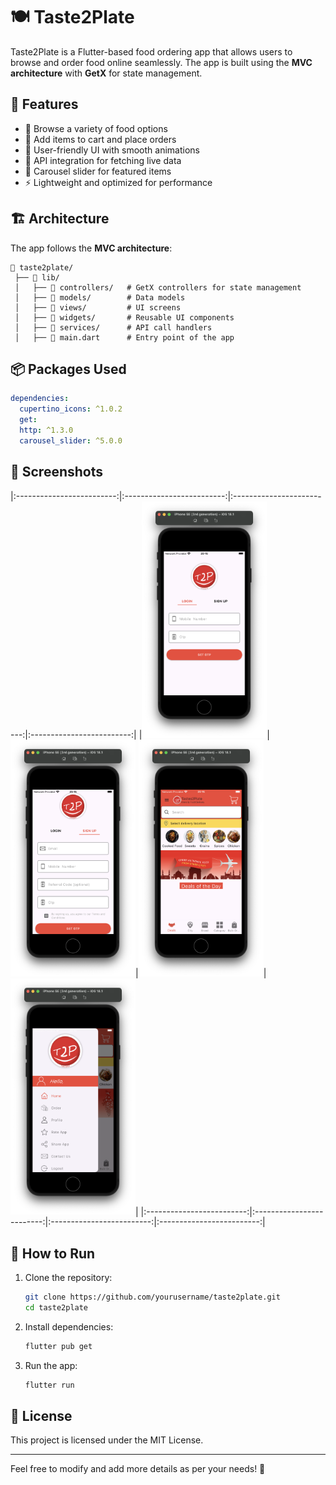 # 🍽️ Taste2Plate

Taste2Plate is a Flutter-based food ordering app that allows users to browse and order food online seamlessly. The app is built using the **MVC architecture** with **GetX** for state management.

## 🌟 Features

- 🍕 Browse a variety of food options
- 🛒 Add items to cart and place orders
- 🎨 User-friendly UI with smooth animations
- 🔄 API integration for fetching live data
- 🎠 Carousel slider for featured items
- ⚡ Lightweight and optimized for performance

## 🏗️ Architecture

The app follows the **MVC architecture**:

```
📂 taste2plate/
 ├── 📁 lib/
 │   ├── 📁 controllers/   # GetX controllers for state management
 │   ├── 📁 models/        # Data models
 │   ├── 📁 views/         # UI screens
 │   ├── 📁 widgets/       # Reusable UI components
 │   ├── 📁 services/      # API call handlers
 │   ├── 📄 main.dart      # Entry point of the app
```

## 📦 Packages Used

```yaml
dependencies:
  cupertino_icons: ^1.0.2
  get:
  http: ^1.3.0
  carousel_slider: ^5.0.0
```

## 📸 Screenshots

|:-------------------------:|:-------------------------:|:-------------------------:|:-------------------------:|
|<img src="assets/screenshots/login.png" width="200">|<img src="assets/screenshots/signup.png" width="200">|<img src="assets/screenshots/home.png" width="200">|<img src="assets/screenshots/drawer.png" width="200">|
|:-------------------------:|:-------------------------:|:-------------------------:|:-------------------------:|

## 🚀 How to Run

1. Clone the repository:
   ```bash
   git clone https://github.com/yourusername/taste2plate.git
   cd taste2plate
   ```
2. Install dependencies:
   ```bash
   flutter pub get
   ```
3. Run the app:
   ```bash
   flutter run
   ```

## 📜 License

This project is licensed under the MIT License.

---

Feel free to modify and add more details as per your needs! 🎉
